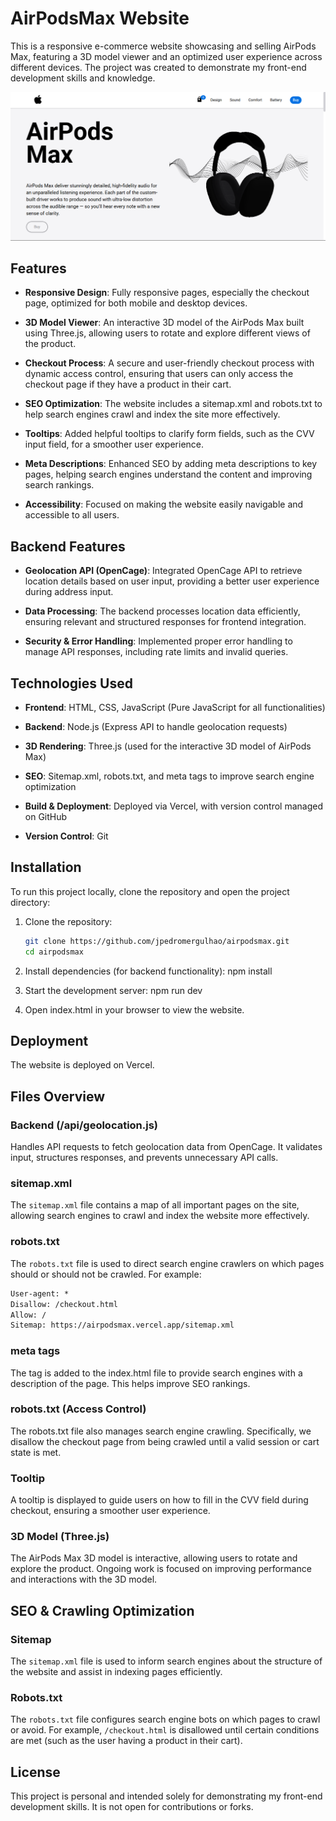 # AirPodsMax Website

This is a responsive e-commerce website showcasing and selling AirPods Max, featuring a 3D model viewer and an optimized user experience across different devices. The project was created to demonstrate my front-end development skills and knowledge.

![Home Screen](./img/Screenshot.png)

## Features

- **Responsive Design**: Fully responsive pages, especially the checkout page, optimized for both mobile and desktop devices.
  
- **3D Model Viewer**: An interactive 3D model of the AirPods Max built using Three.js, allowing users to rotate and explore different views of the product.
  
- **Checkout Process**: A secure and user-friendly checkout process with dynamic access control, ensuring that users can only access the checkout page if they have a product in their cart.
  
- **SEO Optimization**: The website includes a sitemap.xml and robots.txt to help search engines crawl and index the site more effectively.

- **Tooltips**: Added helpful tooltips to clarify form fields, such as the CVV input field, for a smoother user experience.

- **Meta Descriptions**: Enhanced SEO by adding meta descriptions to key pages, helping search engines understand the content and improving search rankings.

- **Accessibility**: Focused on making the website easily navigable and accessible to all users.

## Backend Features

- **Geolocation API (OpenCage)**: Integrated OpenCage API to retrieve location details based on user input, providing a better user experience during address input.

- **Data Processing**: The backend processes location data efficiently, ensuring relevant and structured responses for frontend integration.

- **Security & Error Handling**: Implemented proper error handling to manage API responses, including rate limits and invalid queries.

## Technologies Used

- **Frontend**: HTML, CSS, JavaScript (Pure JavaScript for all functionalities)
  
- **Backend**: Node.js (Express API to handle geolocation requests)

- **3D Rendering**: Three.js (used for the interactive 3D model of AirPods Max)
  
- **SEO**: Sitemap.xml, robots.txt, and meta tags to improve search engine optimization

- **Build & Deployment**: Deployed via Vercel, with version control managed on GitHub

- **Version Control**: Git

## Installation

To run this project locally, clone the repository and open the project directory:

1. Clone the repository:
   ```bash
   git clone https://github.com/jpedromergulhao/airpodsmax.git
   cd airpodsmax

2. Install dependencies (for backend functionality):
npm install

3. Start the development server:
npm run dev

4. Open index.html in your browser to view the website.

## Deployment

The website is deployed on Vercel.

## Files Overview

### Backend (/api/geolocation.js)
Handles API requests to fetch geolocation data from OpenCage. It validates input, structures responses, and prevents unnecessary API calls.

### sitemap.xml
The `sitemap.xml` file contains a map of all important pages on the site, allowing search engines to crawl and index the website more effectively.

### robots.txt
The `robots.txt` file is used to direct search engine crawlers on which pages should or should not be crawled. For example:

```txt
User-agent: *
Disallow: /checkout.html
Allow: /
Sitemap: https://airpodsmax.vercel.app/sitemap.xml
```

### meta tags
The <meta name="description"> tag is added to the index.html file to provide search engines with a description of the page. This helps improve SEO rankings.

### robots.txt (Access Control)
The robots.txt file also manages search engine crawling. Specifically, we disallow the checkout page from being crawled until a valid session or cart state is met.

### Tooltip
A tooltip is displayed to guide users on how to fill in the CVV field during checkout, ensuring a smoother user experience.

### 3D Model (Three.js)
The AirPods Max 3D model is interactive, allowing users to rotate and explore the product. Ongoing work is focused on improving performance and interactions with the 3D model.

## SEO & Crawling Optimization

### Sitemap
The `sitemap.xml` file is used to inform search engines about the structure of the website and assist in indexing pages efficiently.

### Robots.txt
The `robots.txt` file configures search engine bots on which pages to crawl or avoid. For example, `/checkout.html` is disallowed until certain conditions are met (such as the user having a product in their cart).

## License
This project is personal and intended solely for demonstrating my front-end development skills. It is not open for contributions or forks.
